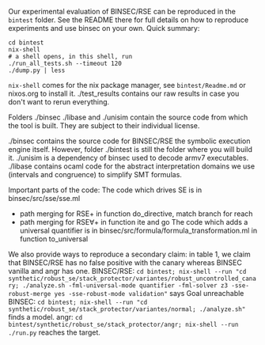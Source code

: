 Our experimental evaluation of BINSEC/RSE can be reproduced in the `bintest`
folder. See the README there for full details on how to reproduce experiments
and use binsec on your own. Quick summary:
```
cd bintest
nix-shell
# a shell opens, in this shell, run
./run_all_tests.sh --timeout 120
./dump.py | less
```
`nix-shell` comes for the nix package manager, see `bintest/Readme.md` or
nixos.org to install it.
./test_results contains our raw results in case you
don't want to rerun everything.

Folders ./binsec ./libase and ./unisim contain the source code from which the
tool is built. They are subject to their individual license.

./binsec contains the source code for BINSEC/RSE the symbolic execution engine itself. However, folder ./bintest is still the folder where you will build it.
./unisim is a dependency of binsec used to decode armv7 executables.
./libase contains ocaml code for the abstract interpretation domains we use (intervals and congruence) to simplify SMT formulas.

Important parts of the code:
The code which drives SE is in binsec/src/sse/sse.ml
* path merging for RSE+ in function do_directive, match branch for reach
* path merging for RSE∀+ in function ite and go
The code which adds a universal quantifier is in binsec/src/formula/formula_transformation.ml in function to_universal

We also provide ways to reproduce a secondary claim: in table 1, we claim that
BINSEC/RSE has no false positive with the canary whereas BINSEC vanilla and angr has one.
BINSEC/RSE: `cd bintest; nix-shell --run "cd synthetic/robust_se/stack_protector/variantes/robust_uncontrolled_canary; ./analyze.sh -fml-universal-mode quantifier -fml-solver z3 -sse-robust-merge yes -sse-robust-mode validation"` says Goal unreachable
BINSEC: `cd bintest; nix-shell --run "cd synthetic/robust_se/stack_protector/variantes/normal; ./analyze.sh"` finds a model.
angr: `cd bintest/synthetic/robust_se/stack_protector/angr; nix-shell --run ./run.py` reaches the target.
